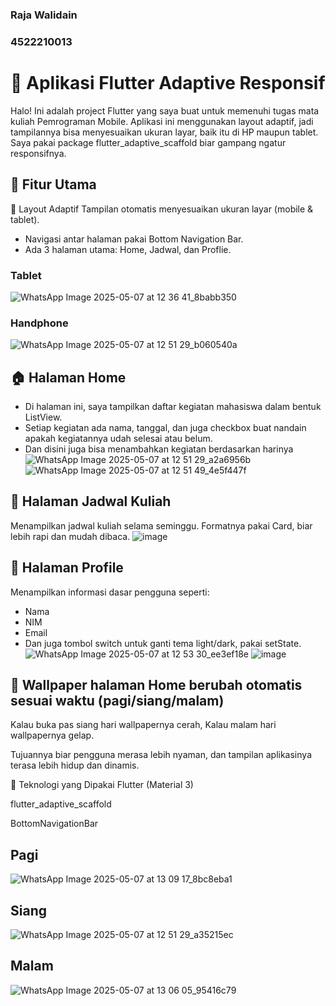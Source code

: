 ### Raja Walidain
### 4522210013
# 📱 Aplikasi Flutter Adaptive Responsif

Halo! Ini adalah project Flutter yang saya buat untuk memenuhi tugas mata kuliah Pemrograman Mobile. Aplikasi ini menggunakan layout adaptif, jadi tampilannya bisa menyesuaikan ukuran layar, baik itu di HP maupun tablet. Saya pakai package flutter_adaptive_scaffold biar gampang ngatur responsifnya.

## 🎯 Fitur Utama
🧩 Layout Adaptif
Tampilan otomatis menyesuaikan ukuran layar (mobile & tablet).
- Navigasi antar halaman pakai Bottom Navigation Bar.
- Ada 3 halaman utama: Home, Jadwal, dan Proflie.

### Tablet
![WhatsApp Image 2025-05-07 at 12 36 41_8babb350](https://github.com/user-attachments/assets/705ebd63-648c-46db-8c15-797908c17028)
### Handphone
![WhatsApp Image 2025-05-07 at 12 51 29_b060540a](https://github.com/user-attachments/assets/09b8e903-7ef3-43c4-9490-fd8018e83fdf)

## 🏠 Halaman Home
- Di halaman ini, saya tampilkan daftar kegiatan mahasiswa dalam bentuk ListView.
- Setiap kegiatan ada nama, tanggal, dan juga checkbox buat nandain apakah kegiatannya udah selesai atau belum.
- Dan disini juga bisa menambahkan kegiatan berdasarkan harinya
![WhatsApp Image 2025-05-07 at 12 51 29_a2a6956b](https://github.com/user-attachments/assets/280dc7a2-921e-456c-b80b-880b67513804)
![WhatsApp Image 2025-05-07 at 12 51 49_4e5f447f](https://github.com/user-attachments/assets/edd2c307-8ba8-4baa-8df1-974e20c8707e)

## 📅 Halaman Jadwal Kuliah
Menampilkan jadwal kuliah selama seminggu.
Formatnya pakai Card, biar lebih rapi dan mudah dibaca.
![image](https://github.com/user-attachments/assets/233396ef-dc67-48b0-b3c9-4c9427702321)


## 👤 Halaman Profile
Menampilkan informasi dasar pengguna seperti:

- Nama
- NIM
- Email
- Dan juga tombol switch untuk ganti tema light/dark, pakai setState.
![WhatsApp Image 2025-05-07 at 12 53 30_ee3ef18e](https://github.com/user-attachments/assets/ff3e680c-02d1-4372-97bb-cca2ea72e0f6)
![image](https://github.com/user-attachments/assets/49ecf390-a9f1-42dc-970d-99d2d214dcb4)


## 🌄 Wallpaper halaman Home berubah otomatis sesuai waktu (pagi/siang/malam)

Kalau buka pas siang hari wallpapernya cerah, Kalau malam hari wallpapernya gelap.

Tujuannya biar pengguna merasa lebih nyaman, dan tampilan aplikasinya terasa lebih hidup dan dinamis.

🔧 Teknologi yang Dipakai
Flutter (Material 3)

flutter_adaptive_scaffold

BottomNavigationBar

## Pagi
![WhatsApp Image 2025-05-07 at 13 09 17_8bc8eba1](https://github.com/user-attachments/assets/8f1d9b25-0582-4a2c-b461-cdbbe32f3210)

## Siang
![WhatsApp Image 2025-05-07 at 12 51 29_a35215ec](https://github.com/user-attachments/assets/0920cf25-4c94-4ef0-8cd0-d21181eb3009)

## Malam
![WhatsApp Image 2025-05-07 at 13 06 05_95416c79](https://github.com/user-attachments/assets/d06f1cb6-a1e7-4536-97bb-95201a5cee6e)


